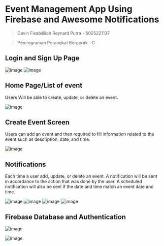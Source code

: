 # Event Management App Using Firebase and Awesome Notifications
> Davin Fisabilillah Reynard Putra - 5025221137

> Pemrograman Perangkat Bergerak - C

## Login and Sign Up Page
![image](https://github.com/user-attachments/assets/6357c551-f422-4294-9d32-ba05e68d3548) ![image](https://github.com/user-attachments/assets/689a4a18-f4a6-4392-9a39-24e5b05aca61)

## Home Page/List of event
Users Will be able to create, update, or delete an event. 

![image](https://github.com/user-attachments/assets/cdf76d66-53db-47b5-a150-6b5a36f53dd8) 

## Create Event Screen
Users can add an event and then required to fill information related to the event such as description, date, and time.

![image](https://github.com/user-attachments/assets/56935bc7-6a91-4ab1-a4a3-ba03d459c831)

## Notifications
Each time a user add, update, or delete an event. A notification will be sent in accordance to the action that was done by the user. A scheduled notification will also be sent if the date and time match an event date and time.

![image](https://github.com/user-attachments/assets/b07f651d-0a15-4657-9d91-9b0114a82ac4) ![image](https://github.com/user-attachments/assets/cbcc1b6e-93d2-4794-b633-8e980f2c54aa) ![image](https://github.com/user-attachments/assets/2c532bc3-9a6f-4b03-bc3e-095d5fe458a2) ![image](https://github.com/user-attachments/assets/f795da96-c246-444a-a346-f2debda41453)


## Firebase Database and Authentication

![image](https://github.com/user-attachments/assets/062472b6-3856-430e-adaf-12f5c83e7cfa)

![image](https://github.com/user-attachments/assets/cda069ae-e447-4c65-bb59-75d844db73bb)

